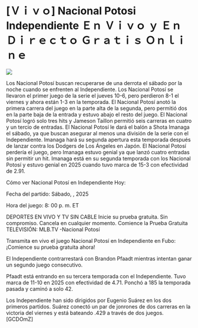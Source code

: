 # [Ｖｉｖｏ] Nacional Potosi Independiente Ｅｎ Ｖｉｖｏ ｙ Ｅｎ Ｄｉｒｅｃｔｏ Ｇｒａｔｉｓ Ｏｎｌｉｎｅ  
  
  
[![](https://i.imgur.com/qSNzIqt.png)](https://movie.rssnews.media/XgNcaBOZ.php)  
  
Los Nacional Potosí buscan recuperarse de una derrota el sábado por la noche cuando se enfrenten al Independiente. Los Nacional Potosí se llevaron el primer juego de la serie el jueves 10-6, pero perdieron 8-1 el viernes y ahora están 1-3 en la temporada. El Nacional Potosí anotó la primera carrera del juego en la parte alta de la segunda, pero permitió dos en la parte baja de la entrada y estuvo abajo el resto del juego. El Nacional Potosí logró solo tres hits y Jameson Taillon permitió seis carreras en cuatro y un tercio de entradas. El Nacional Potosí le dará el balón a Shota Imanaga el sábado, ya que buscan asegurar al menos una división de la serie con el Independiente. Imanaga hará su segunda apertura esta temporada después de lanzar contra los Dodgers de Los Ángeles en Japón. El Nacional Potosí perdería el juego, pero Imanaga estuvo genial ya que lanzó cuatro entradas sin permitir un hit. Imanaga está en su segunda temporada con los Nacional Potosí y estuvo genial en 2025 cuando tuvo marca de 15-3 con efectividad de 2.91.

Cómo ver Nacional Potosí en Independiente Hoy:

Fecha del partido: Sábado, , 2025

Hora del juego: 8: 00 p. m. ET

DEPORTES EN VIVO Y TV SIN CABLE
Inicie su prueba gratuita. Sin compromiso. Cancela en cualquier momento.
Comience la Prueba Gratuita
TELEVISIÓN: MLB.TV -Nacional Potosí

Transmita en vivo el juego Nacional Potosí en Independiente en Fubo: ¡Comience su prueba gratuita ahora! 

El Independiente contrarrestará con Brandon Pfaadt mientras intentan ganar un segundo juego consecutivo.

Pfaadt está entrando en su tercera temporada con el Independiente. Tuvo marca de 11-10 en 2025 con efectividad de 4.71. Ponchó a 185 la temporada pasada y caminó a solo 42.

Los Independiente han sido dirigidos por Eugenio Suárez en los dos primeros partidos. Suárez conectó un par de jonrones de dos carreras en la victoria del viernes y está bateando .429 a través de dos juegos. [GCDOmZ]